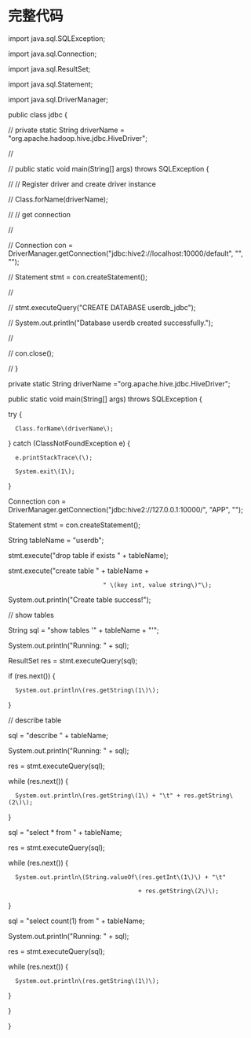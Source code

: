 # 完整代码



import java.sql.SQLException;

import java.sql.Connection;

import java.sql.ResultSet;

import java.sql.Statement;

import java.sql.DriverManager;

public class jdbc {

//	 private static String driverName = "org.apache.hadoop.hive.jdbc.HiveDriver";

//	   

//	   public static void main\(String\[\] args\) throws SQLException {

//	      // Register driver and create driver instance

//		   Class.forName\(driverName\);

//	      // get connection

//	      

//	      Connection con = DriverManager.getConnection\("jdbc:hive2://localhost:10000/default", "", ""\);

//	      Statement stmt = con.createStatement\(\);

//	      

//	      stmt.executeQuery\("CREATE DATABASE userdb\_jdbc"\);

//	      System.out.println\("Database userdb created successfully."\);

//	      

//	      con.close\(\);

//	   }

private static String driverName ="org.apache.hive.jdbc.HiveDriver";

public static void main\(String\[\] args\) throws SQLException {

  try {

      Class.forName\(driverName\);

  } catch \(ClassNotFoundException e\) {

      e.printStackTrace\(\);

      System.exit\(1\);

  }



  Connection con = DriverManager.getConnection\("jdbc:hive2://127.0.0.1:10000/", "APP", ""\);

  Statement stmt = con.createStatement\(\);

  String tableName = "userdb";

  stmt.execute\("drop table if exists " + tableName\);

  stmt.execute\("create table " + tableName + 

                               " \(key int, value string\)"\);

  System.out.println\("Create table success!"\);

  // show tables

  String sql = "show tables '" + tableName + "'";

  System.out.println\("Running: " + sql\);

  ResultSet res = stmt.executeQuery\(sql\);

  if \(res.next\(\)\) {

      System.out.println\(res.getString\(1\)\);

  }



  // describe table

  sql = "describe " + tableName;

  System.out.println\("Running: " + sql\);

  res = stmt.executeQuery\(sql\);

  while \(res.next\(\)\) {

      System.out.println\(res.getString\(1\) + "\t" + res.getString\(2\)\);

  }





  sql = "select \* from " + tableName;

  res = stmt.executeQuery\(sql\);

  while \(res.next\(\)\) {

      System.out.println\(String.valueOf\(res.getInt\(1\)\) + "\t"

                                         + res.getString\(2\)\);

  }



  sql = "select count\(1\) from " + tableName;

  System.out.println\("Running: " + sql\);

  res = stmt.executeQuery\(sql\);

  while \(res.next\(\)\) {

      System.out.println\(res.getString\(1\)\);

  }

}

}



